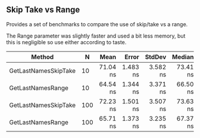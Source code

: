 ﻿## Skip Take vs Range ##

Provides a set of benchmarks to compare the use of skip/take vs a range.

The Range parameter was slightly faster and used a bit less memory, but this is negligible so use either according to taste.

| Method               | N   | Mean     | Error    | StdDev   | Median   | Gen0   | Allocated |
|--------------------- |---- |---------:|---------:|---------:|---------:|-------:|----------:|
| GetLastNamesSkipTake | 10  | 71.04 ns | 1.483 ns | 3.582 ns | 73.41 ns | 0.0305 |     192 B |
| GetLastNamesRange    | 10  | 64.54 ns | 1.344 ns | 3.371 ns | 66.50 ns | 0.0229 |     144 B |
| GetLastNamesSkipTake | 100 | 72.23 ns | 1.501 ns | 3.507 ns | 73.63 ns | 0.0305 |     192 B |
| GetLastNamesRange    | 100 | 65.71 ns | 1.373 ns | 3.235 ns | 67.37 ns | 0.0229 |     144 B |

